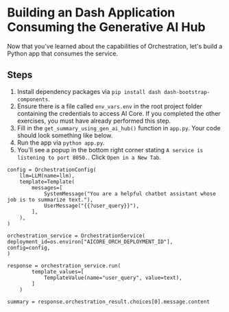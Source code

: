 # Building an Dash Application Consuming the Generative AI Hub

Now that you've learned about the capabilities of Orchestration, let's build a Python app that consumes the service.

## Steps

1. Install dependency packages via `pip install dash dash-bootstrap-components`. 
2. Ensure there is a file called `env_vars.env` in the root project folder containing the credentials to access AI Core. If you completed the other exercises, you must have already performed this step.
3. Fill in the `get_summary_using_gen_ai_hub()` function in `app.py`. Your code should look something like below.
4. Run the app via `python app.py`.
5. You'll see a popup in the bottom right corner stating `A service is listening to port 8050.`. Click `Open in a New Tab`.

```
config = OrchestrationConfig(
    llm=LLM(name=llm),
    template=Template(
        messages=[
            SystemMessage("You are a helpful chatbot assistant whose job is to summarize text."),
            UserMessage("{{?user_query}}"),
        ],
    ),
)

orchestration_service = OrchestrationService(
deployment_id=os.environ["AICORE_ORCH_DEPLOYMENT_ID"],
config=config,
) 

response = orchestration_service.run(
        template_values=[
            TemplateValue(name="user_query", value=text),
        ]
    )

summary = response.orchestration_result.choices[0].message.content
```